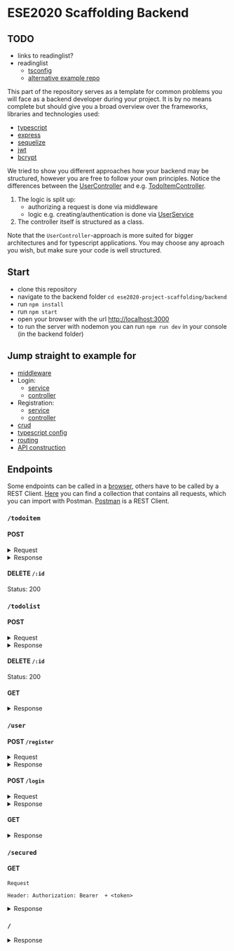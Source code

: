 # ESE2020 Scaffolding Backend

## TODO	
- links to readinglist?
- readinglist
	- [tsconfig](https://www.typescriptlang.org/docs/handbook/tsconfig-json.html)
	- [alternative example repo](https://github.com/maximegris/typescript-express-sequelize)

This part of the repository serves as a template for common problems you will face as a backend developer during your project. It is by no means complete but should give you a broad overview over the frameworks, libraries and technologies used:

- [typescript](https://www.typescriptlang.org/docs/handbook/typescript-in-5-minutes-oop.html)
- [express](https://expressjs.com/de/)
- [sequelize](https://sequelize.org/master/index.html)
- [jwt](https://jwt.io/)
- [bcrypt](https://www.npmjs.com/package/bcrypt)

We tried to show you different approaches how your backend may be structured, however you are free to follow your own principles.
Notice the differences between the [UserController](./src/controllers/user.controller.ts) and e.g. [TodoItemController](./src/controllers/todoitem.controller.ts). 

1. The logic is split up:
	- authorizing a request is done via middleware
	- logic e.g. creating/authentication is done via [UserService](./src/services/user.service.ts)
2. The controller itself is structured as a class.

Note that the `UserController`-approach is more suited for bigger architectures and for typescript applications. You may choose any aproach you wish, but make sure your code is well structured.

## Start
- clone this repository
- navigate to the backend folder `cd ese2020-project-scaffolding/backend`
- run `npm install`
- run `npm start`
- open your browser with the url [http://localhost:3000](http://localhost:3000/)
- to run the server with nodemon you can run `npm run dev` in your console (in the backend folder)

## Jump straight to example for

- [middleware](./middlewares/checkAuth.ts)
- Login: 
	- [service](./services/user.service.ts)
	- [controller](./controllers/user.controller.ts)
- Registration:
	- [service](./services/user.service.ts)
	- [controller](./controllers/user.controller.ts)
- [crud](./controllers/todolist.controller.ts)
- [typescript config](./tsconfig.json)
- [routing](./controllers)
- [API construction](./server.ts)

## Endpoints
Some endpoints can be called in a [browser](http://localhost:3000), others have to be called by a REST Client. [Here](./postman_collection) you can find a collection that contains all requests, which you can import with Postman. [Postman](https://www.postman.com/) is a REST Client.

### `/todoitem`
#### POST

<details>
	<summary>Request</summary>

```json
	{
		"name": "string",
		"done": "boolean",
		"todoListId":"number"
	}
```

</details>


<details>
	<summary>Response</summary>

	Code: 200
	Body:

```json
{
	"todoItemId": "number",
	"name": "string",
	"done": "boolean",
	"todoListId":"number"
}
```
</details>

#### DELETE `/:id`
Status: 200

### `/todolist`
#### POST
<details>
	<summary>Request</summary>

	Code: 200
	Body:
```json
{
	"name":"string"
}

```
</details>
<details>
	<summary>Response</summary>

	Code: 200
	Body:
```json
{
	"todoListId": "number",
	"name":"string"
}

```
</details>

#### DELETE `/:id`
Status: 200

#### GET
<details>
	<summary>Response</summary>

	Code: 200
	Body:
```json
{
	"todoListId": "number",
	"name":"string",
	"todoItems":"TodoItem[]"
}
```
</details>

### `/user`
#### POST `/register`
<details>
	<summary>Request</summary>

	Code: 200
	Body:
```json
{
	"userName":"string",
	"password":"stiring"
}

```
</details>
<details>
	<summary>Response</summary>

	Code: 200
	Body:
```json
{
	"userId": "number",
	"userName":"string",
	"password":"string(hashed)"
}

```
</details>

#### POST `/login`
<details>
	<summary>Request</summary>

	Code: 200
	Body:
```json
{
	"userName":"string",
	"password":"string"
}

```
</details>
<details>
	<summary>Response</summary>

	Code: 200 || 403
	Body:
```json
{
	"user": {
		"userId":"string",
		"userName":"string",
		"password":"stirng(hashed)"
	},
	"token":"string"
}

```
</details>

#### GET
<details>
	<summary>Response</summary>

	Code: 200
	Body:
```json
[
	{
		"userId":"string",
		"userName":"string",
		"password":"stirng(hashed)"
	},
	{
		"userId":"string",
		"userName":"string",
		"password":"stirng(hashed)"
	},
	...
]

```
</details>

### `/secured`
#### GET
	
	Request

	Header: Authorization: Bearer  + <token>

<details>
	<summary>Response</summary>

	Code: 200 | 403
	Body:
```json
{
	"message":"string"
}

```
</details>

### `/`
<details>
	<summary>Response</summary>

	Code: 200
	Body:
```text
<h1>Welcome to the ESE-2020 Course</h1><span style=\"font-size:100px;\">&#127881;</span>
```
</details>